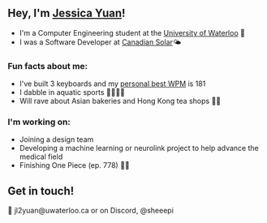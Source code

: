 <h2>Hey, I'm <a href="www.linkedin.com/in/jessica-yuan1">Jessica Yuan</a>! </h2>

<p>
  <ul>
    <li>I'm a Computer Engineering student at the <a href="https://uwaterloo.ca/">University of Waterloo</a> 🦆</li>
    <li>I was a Software Developer at <a href="https://www.canadiansolar.com/">Canadian Solar</a>🌤</li>
    
  </ul>
</p>

<h3>Fun facts about me:</h3>
<p>
  <ul>
    <li>I've built 3 keyboards and my <a href="https://monkeytype.com/profile/sheep1">personal best WPM</a> is 181</li>
    <li>I dabble in aquatic sports 🤽‍♀️🏊‍♀️</li>
    <li>Will rave about Asian bakeries and Hong Kong tea shops 🍞🍵 </li>

  </ul>
</p>

<h3>I'm working on:</h3>
<p> 
    <ul> 
        <li> Joining a design team </li>
        <li> Developing a machine learning or neurolink project to help advance the medical field</li>
        <li> Finishing One Piece (ep. 778) 🏴‍☠️ </li>
    </ul> 
</p>

<h2> Get in touch!</h2>
<p> 
    <!-- <li> Discord</li> -->
    📧 jl2yuan@uwaterloo.ca or on Discord, @sheeepi

</p>
